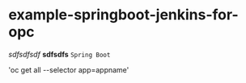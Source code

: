 # example-springboot-jenkins-for-opc
_sdfsdfsdf_
**sdfsdfs**
`Spring Boot`

'oc get all --selector app=appname'